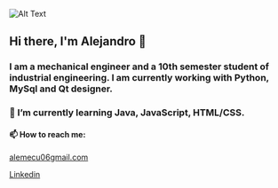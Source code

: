 ![Alt Text](https://developers.giphy.com/branch/master/static/api-c99e353f761d318322c853c03ebcf21b.gif)

## Hi there, I'm Alejandro 👋

### I am a mechanical engineer and a 10th semester student of industrial engineering. I am currently working with Python, MySql and Qt designer.
### 🌱 I’m currently learning Java, JavaScript, HTML/CSS.
#### 📫 How to reach me: 
[alemecu06gmail.com](alemecu06gmail.com)

[Linkedin](https://www.linkedin.com/in/alejandro-mendoza-7264121a1)

<!--
**Alej0MC/Alej0MC** is a ✨ _special_ ✨ repository because its `README.md` (this file) appears on your GitHub profile.

Here are some ideas to get you started:

- 🔭 I’m currently working on ...
- 🌱 I’m currently learning ...
- 👯 I’m looking to collaborate on ...
- 🤔 I’m looking for help with ...
- 💬 Ask me about ...
- 📫 How to reach me: ...
- 😄 Pronouns: ...
- ⚡ Fun fact: ...
-->
